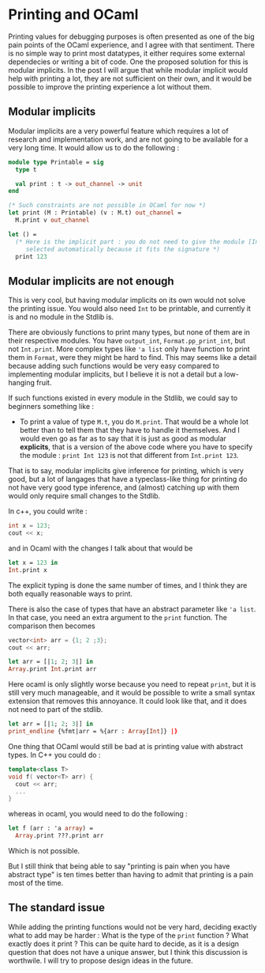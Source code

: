 # Printing and OCaml

Printing values for debugging purposes is often presented as one of the big pain
points of the OCaml experience, and I agree with that sentiment. There is no
simple way to print most datatypes, it either requires some external dependecies
or writing a bit of code. One the proposed solution for this is modular
implicits. In the post I will argue that while modular implicit would help with
printing a lot, they are not sufficient on their own, and it would be possible
to improve the printing experience a lot without them.

## Modular implicits

Modular implicits are a very powerful feature which requires a lot of research
and implementation work, and are not going to be available for a very long time.
It would allow us to do the following :

```ocaml
module type Printable = sig
  type t

  val print : t -> out_channel -> unit
end

(* Such constraints are not possible in OCaml for now *)
let print (M : Printable) (v : M.t) out_channel =
  M.print v out_channel

let () =
  (* Here is the implicit part : you do not need to give the module [Int], it is
     selected automatically because it fits the signature *)
  print 123
```

## Modular implicits are not enough

This is very cool, but having modular implicits on its own would not solve the
printing issue. You would also need `Int` to be printable, and currently it is
and no module in the Stdlib is.

There are obviously functions to print many types, but none of them are in their
respective modules. You have `output_int`, `Format.pp_print_int`, but not
`Int.print`. More complex types like `'a list` only have function to print them
in `Format`, were they might be hard to find.
This may seems like a detail because adding such functions would be very easy
compared to implementing modular implicits, but I believe it is not a detail but
a low-hanging fruit.

If such functions existed in every module in the Stdlib, we could say to
beginners something like :
- To print a value of type `M.t`, you do `M.print`.
That would be a whole lot better than to tell them that they have to handle it
themselves. And I would even go as far as to say that it is just as good as
modular **explicits**, that is a version of the above code where you have to specify
the module : `print Int 123` is not that different from `Int.print 123`.

That is to say, modular implicits give inference for printing, which is very
good, but a lot of langages that have a typeclass-like thing for printing do not
have very good type inference, and (almost) catching up with them would only
require small changes to the Stdlib.

In c++, you could write :

```c++
int x = 123;
cout << x;
```

and in Ocaml with the changes I talk about that would be
```ocaml
let x = 123 in
Int.print x
```

The explicit typing is done the same number of times, and I think they are both
equally reasonable ways to print.

There is also the case of types that have an abstract parameter like `'a list`.
In that case, you need an extra argument to the `print` function. The comparison
then becomes

```c++
vector<int> arr = {1; 2 ;3};
cout << arr;
```

```ocaml
let arr = [|1; 2; 3|] in
Array.print Int.print arr
```

Here ocaml is only slightly worse because you need to repeat `print`, but it is
still very much manageable, and it would be possible to write a small syntax
extension that removes this annoyance. It could look like that, and it does not
need to part of the stdlib.
```ocaml
let arr = [|1; 2; 3|] in
print_endline {%fmt|arr = %{arr : Array[Int]} |}
```

One thing that OCaml would still be bad at is printing value with abstract types.
In C++ you could do :

```c++
template<class T>
void f( vector<T> arr) {
  cout << arr;
  ...
}
```

whereas in ocaml, you would need to do the following :

```ocaml
let f (arr : 'a array) =
  Array.print ???.print arr
```

Which is not possible.

But I still think that being able to say "printing is pain when you have
abstract type" is ten times better than having to admit that printing is a pain
most of the time.

## The standard issue

While adding the printing functions would not be very hard, deciding exactly
what to add may be harder :
What is the type of the `print` function ? What exactly does it print ?
This can be quite hard to decide, as it is a design question that does not have
a unique answer, but I think this discussion is worthwile. I will try to propose
design ideas in the future.
